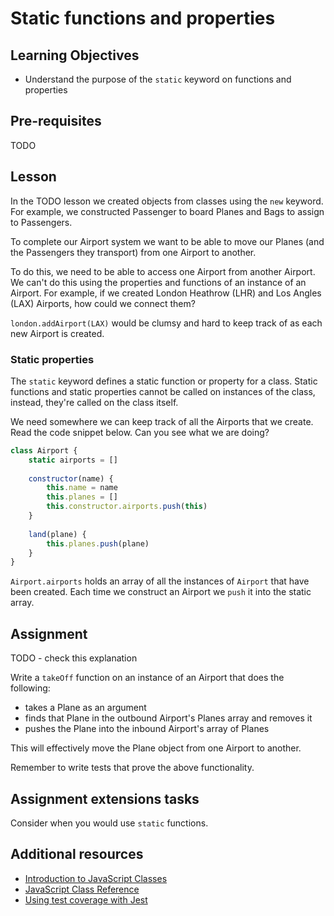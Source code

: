 # Static functions and properties

## Learning Objectives
* Understand the purpose of the `static` keyword on functions and properties

## Pre-requisites
TODO

## Lesson
In the TODO lesson we created objects from classes using the `new` keyword. For example, we constructed Passenger to board Planes and Bags to assign to Passengers. 

To complete our Airport system we want to be able to move our Planes (and the Passengers they transport) from one Airport to another. 

To do this, we need to be able to access one Airport from another Airport. We can't do this using the properties and functions of an instance of an Airport. For example, if we created London Heathrow (LHR) and Los Angles (LAX) Airports, how could we connect them?

`london.addAirport(LAX)` would be clumsy and hard to keep track of as each new Airport is created.

### Static properties
The `static` keyword defines a static function or property for a class. Static functions and static properties cannot be called on instances of the class, instead, they're called on the class itself. 

We need somewhere we can keep track of all the Airports that we create. Read the code snippet below. Can you see what we are doing?

```javascript
class Airport {
    static airports = []
    
    constructor(name) {
        this.name = name
        this.planes = []
        this.constructor.airports.push(this)
    }
    
    land(plane) {
        this.planes.push(plane)
    }
}
```

`Airport.airports` holds an array of all the instances of `Airport` that have been created. Each time we construct an Airport we `push` it into the static array.

## Assignment
TODO - check this explanation

Write a `takeOff` function on an instance of an Airport that does the following:
   * takes a Plane as an argument
   * finds that Plane in the outbound Airport's Planes array and removes it
   * pushes the Plane into the inbound Airport's array of Planes 

This will effectively move the Plane object from one Airport to another.

Remember to write tests that prove the above functionality.

## Assignment extensions tasks
Consider when you would use `static` functions.

## Additional resources
  * [Introduction to JavaScript Classes](https://www.w3schools.com/js/js_classes.asp)
  * [JavaScript Class Reference](https://www.w3schools.com/jsref/jsref_classes.asp)
  * [Using test coverage with Jest](https://egghead.io/lessons/javascript-track-project-code-coverage-with-jest)
